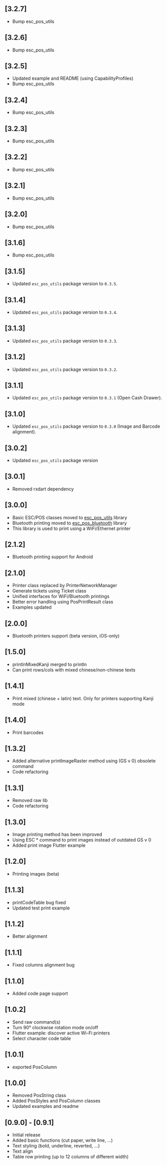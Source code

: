## [3.2.7]

- Bump esc_pos_utils

## [3.2.6]

- Bump esc_pos_utils

## [3.2.5]

- Updated example and README (using CapabilityProfiles)
- Bump esc_pos_utils

## [3.2.4]

- Bump esc_pos_utils

## [3.2.3]

- Bump esc_pos_utils

## [3.2.2]

- Bump esc_pos_utils

## [3.2.1]

- Bump esc_pos_utils

## [3.2.0]

- Bump esc_pos_utils

## [3.1.6]

- Bump esc_pos_utils

## [3.1.5]

- Updated `esc_pos_utils` package version to `0.3.5`.

## [3.1.4]

- Updated `esc_pos_utils` package version to `0.3.4`.

## [3.1.3]

- Updated `esc_pos_utils` package version to `0.3.3`.

## [3.1.2]

- Updated `esc_pos_utils` package version to `0.3.2`.

## [3.1.1]

- Updated `esc_pos_utils` package version to `0.3.1` (Open Cash Drawer).

## [3.1.0]

- Updated `esc_pos_utils` package version to `0.3.0` (Image and Barcode alignment).

## [3.0.2]

- Updated `esc_pos_utils` package version

## [3.0.1]

- Removed rxdart dependency

## [3.0.0]

- Basic ESC/POS classes moved to [esc_pos_utils](https://github.com/andrey-ushakov/esc_pos_utils) library
- Bluetooth printing moved to [esc_pos_bluetooth](https://github.com/andrey-ushakov/esc_pos_bluetooth) library
- This library is used to print using a WiFi/Ethernet printer

## [2.1.2]

- Bluetooth printing support for Android

## [2.1.0]

- Printer class replaced by PrinterNetworkManager
- Generate tickets using Ticket class
- Unified interfaces for WiFi/Bluetooth printings
- Better error handling using PosPrintResult class
- Examples updated

## [2.0.0]

- Bluetooth printers support (beta version, iOS-only)

## [1.5.0]

- printlnMixedKanji merged to println
- Can print rows/cols with mixed chinese/non-chinese texts

## [1.4.1]

- Print mixed (chinese + latin) text. Only for printers supporting Kanji mode

## [1.4.0]

- Print barcodes

## [1.3.2]

- Added alternative printImageRaster method using (GS v 0) obsolete command
- Code refactoring

## [1.3.1]

- Removed raw lib
- Code refactoring

## [1.3.0]

- Image printing method has been improved
- Using ESC \* command to print images instead of outdated GS v 0
- Added print image Flutter example

## [1.2.0]

- Printing images (beta)

## [1.1.3]

- printCodeTable bug fixed
- Updated test print example

## [1.1.2]

- Better alignment

## [1.1.1]

- Fixed columns alignment bug

## [1.1.0]

- Added code page support

## [1.0.2]

- Send raw command(s)
- Turn 90° clockwise rotation mode on/off
- Flutter example: discover active Wi-Fi printers
- Select character code table

## [1.0.1]

- exported PosColumn

## [1.0.0]

- Removed PosString class
- Added PosStyles and PosColumn classes
- Updated examples and readme

## [0.9.0] - [0.9.1]

- Initial release
- Added basic functions (cut paper, write line, ...)
- Text styling (bold, underline, reverted, ...)
- Text align
- Table row printing (up to 12 columns of different width)
